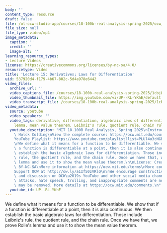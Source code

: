 ```yaml
---
body: ''
content_type: resource
draft: false
file: /ol-ocw-studio-app/courses/18-100b-real-analysis-spring-2025/ocw_18100b-lec15-2025apr10_360p_16_9.mp4
file_size: null
file_type: video/mp4
image_metadata:
  caption: ''
  credit: ''
  image-alt: ''
learning_resource_types:
- Lecture Videos
license: https://creativecommons.org/licenses/by-nc-sa/4.0/
resourcetype: Video
title: 'Lecture 15: Derivatives; Laws for Differentiation'
uid: 537920d4-f179-4b67-802c-5d4a978e6442
video_files:
  archive_url: ''
  video_captions_file: /courses/18-100b-real-analysis-spring-2025/1cbjLqj-H2JCJS_oM05giZuMCHBJo6G7C_transcript.webvtt
  video_thumbnail_file: https://img.youtube.com/vi/UP--RL-YKhE/default.jpg
  video_transcript_file: /courses/18-100b-real-analysis-spring-2025/1cbjLqj-H2JCJS_oM05giZuMCHBJo6G7C_transcript.pdf
video_metadata:
  source: youtube
  video_speakers: ''
  video_tags: derivative, differentiation, algebraic laws of differentiation, Rolle's
    lemma, mean value theorem, Leibniz's rule, quotient rule, chain rule
  youtube_description: "MIT 18.100B Real Analysis, Spring 2025\nInstructor: Tobias\
    \ Holck Colding\nView the complete course: https://ocw.mit.edu/courses/18-100b-real-analysis-spring-2025/\n\
    YouTube Playlist: https://www.youtube.com/playlist?list=PLUl4u3cNGP62Ie7F_tTAhhXoX5_Cl8meG\n\
    \nWe define what it means for a function to be differentiable. We show that if\
    \ a function is differentiable at a point, then it is also continuous. We then\
    \ establish the basic algebraic laws for differentiation. Those includes Leibniz's\
    \ rule, the quotient rule, and the chain rule. Once we have that, we prove Rolle's\
    \ lemma and use it to show the mean value theorem.\n\nLicense: Creative Commons\
    \ BY-NC-SA\nMore information at https://ocw.mit.edu/terms\nMore courses at https://ocw.mit.edu\n\
    Support OCW at http://ow.ly/a1If50zVRlQ\n\nWe encourage constructive comments\
    \ and discussion on OCW\u2019s YouTube and other social media channels. Personal\
    \ attacks, hate speech, trolling, and inappropriate comments are not allowed and\
    \ may be removed. More details at https://ocw.mit.edu/comments.\n"
  youtube_id: UP--RL-YKhE
---
```

We define what it means for a function to be differentiable. We show that if a function is differentiable at a point, then it is also continuous. We then establish the basic algebraic laws for differentiation. Those include Leibniz's rule, the quotient rule, and the chain rule. Once we have that, we prove Rolle's lemma and use it to show the mean value theorem.